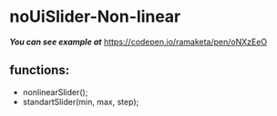 noUiSlider-Non-linear
=====================
***You can see example at*** 
  https://codepen.io/ramaketa/pen/oNXzEeO
  
functions:
-----------------------------------
* nonlinearSlider(); 
* standartSlider(min, max, step);
